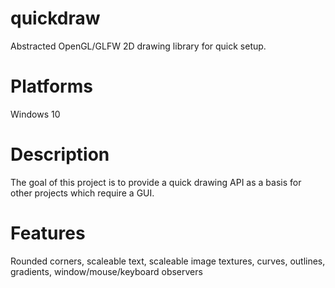 # quickdraw
Abstracted OpenGL/GLFW 2D drawing library for quick setup.

# Platforms
Windows 10

# Description
The goal of this project is to provide a quick drawing API as a basis for other projects which require a GUI.

# Features
Rounded corners, scaleable text, scaleable image textures, curves, outlines, gradients, window/mouse/keyboard observers
